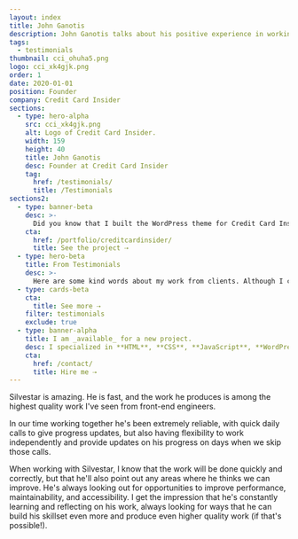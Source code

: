 ```yaml
---
layout: index
title: John Ganotis
description: John Ganotis talks about his positive experience in working with Silvestar Bistrović.
tags:
  - testimonials
thumbnail: cci_ohuha5.png
logo: cci_xk4gjk.png
order: 1
date: 2020-01-01
position: Founder
company: Credit Card Insider
sections:
  - type: hero-alpha
    src: cci_xk4gjk.png
    alt: Logo of Credit Card Insider.
    width: 159
    height: 40
    title: John Ganotis
    desc: Founder at Credit Card Insider
    tag:
      href: /testimonials/
      title: /Testimonials
sections2:
  - type: banner-beta
    desc: >-
      Did you know that I built the WordPress theme for Credit Card Insider site?
    cta:
      href: /portfolio/creditcardinsider/
      title: See the project ⇢
  - type: hero-beta
    title: From Testimonials
    desc: >-
      Here are some kind words about my work from clients. Although I collaborated with clients from more than 10 countries, most of them come from **The United States**.
  - type: cards-beta
    cta:
      title: See more ⇢
    filter: testimonials
    exclude: true
  - type: banner-alpha
    title: I am _available_ for a new project.
    desc: I specialized in **HTML**, **CSS**, **JavaScript**, **WordPress**, **Shopify**, and **JAMstack** technologies.
    cta:
      href: /contact/
      title: Hire me ⇢
---
```


Silvestar is amazing. He is fast, and the work he produces is among the highest quality work I've seen from front-end engineers.

In our time working together he's been extremely reliable, with quick daily calls to give progress updates, but also having flexibility to work independently and provide updates on his progress on days when we skip those calls.

When working with Silvestar, I know that the work will be done quickly and correctly, but that he'll also point out any areas where he thinks we can improve. He's always looking out for opportunities to improve performance, maintainability, and accessibility. I get the impression that he's constantly learning and reflecting on his work, always looking for ways that he can build his skillset even more and produce even higher quality work (if that's possible!).

